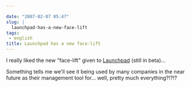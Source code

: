 ```yaml
---

date: "2007-02-07 05:47"
slug: |
  launchpad-has-a-new-face-lift
tags:
 - english
title: Launchpad has a new face-lift
---
```


I really liked the new "face-lift" given to
[Launchpad](http://launchpad.net) (still in beta)...

Something tells me we'll see it being used by many companies in the near
future as their management tool for... well, pretty much everything?!?!?
